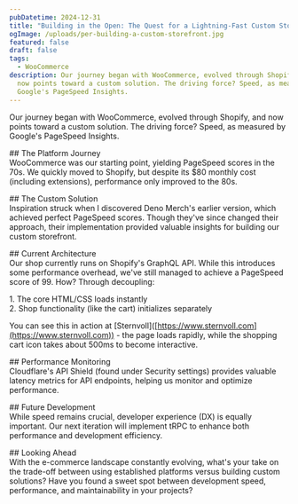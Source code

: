 ```yaml
---
pubDatetime: 2024-12-31
title: "Building in the Open: The Quest for a Lightning-Fast Custom Storefront"
ogImage: /uploads/per-building-a-custom-storefront.jpg
featured: false
draft: false
tags:
  - WooCommerce
description: Our journey began with WooCommerce, evolved through Shopify, and
  now points toward a custom solution. The driving force? Speed, as measured by
  Google's PageSpeed Insights.
---
```

Our journey began with WooCommerce, evolved through Shopify, and now points toward a custom solution. The driving force? Speed, as measured by Google's PageSpeed Insights.

\## The Platform Journey  
WooCommerce was our starting point, yielding PageSpeed scores in the 70s. We quickly moved to Shopify, but despite its $80 monthly cost (including extensions), performance only improved to the 80s.

\## The Custom Solution  
Inspiration struck when I discovered Deno Merch's earlier version, which achieved perfect PageSpeed scores. Though they've since changed their approach, their implementation provided valuable insights for building our custom storefront.

\## Current Architecture  
Our shop currently runs on Shopify's GraphQL API. While this introduces some performance overhead, we've still managed to achieve a PageSpeed score of 99. How? Through decoupling:

1\. The core HTML/CSS loads instantly  
2\. Shop functionality (like the cart) initializes separately

You can see this in action at \[Sternvoll\]([https://www.sternvoll.com](https://www.sternvoll.com)) - the page loads rapidly, while the shopping cart icon takes about 500ms to become interactive.

\## Performance Monitoring  
Cloudflare's API Shield (found under Security settings) provides valuable latency metrics for API endpoints, helping us monitor and optimize performance.

\## Future Development  
While speed remains crucial, developer experience (DX) is equally important. Our next iteration will implement tRPC to enhance both performance and development efficiency.

\## Looking Ahead  
With the e-commerce landscape constantly evolving, what's your take on the trade-off between using established platforms versus building custom solutions? Have you found a sweet spot between development speed, performance, and maintainability in your projects?
